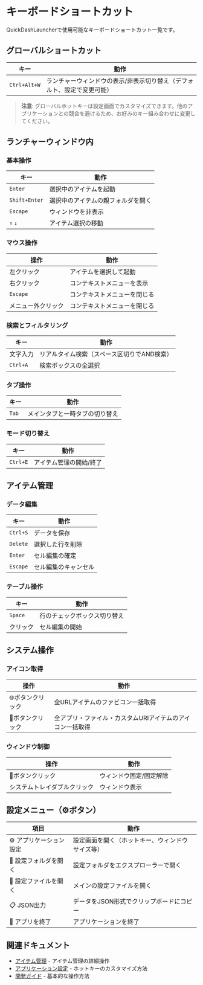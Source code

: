 # キーボードショートカット

QuickDashLauncherで使用可能なキーボードショートカット一覧です。

## グローバルショートカット

| キー | 動作 |
|------|------|
| `Ctrl+Alt+W` | ランチャーウィンドウの表示/非表示切り替え（デフォルト、設定で変更可能） |

> **注意**: グローバルホットキーは設定画面でカスタマイズできます。他のアプリケーションとの競合を避けるため、お好みのキー組み合わせに変更してください。

## ランチャーウィンドウ内

### 基本操作

| キー | 動作 |
|------|------|
| `Enter` | 選択中のアイテムを起動 |
| `Shift+Enter` | 選択中のアイテムの親フォルダを開く |
| `Escape` | ウィンドウを非表示 |
| `↑` `↓` | アイテム選択の移動 |

### マウス操作

| 操作 | 動作 |
|------|------|
| 左クリック | アイテムを選択して起動 |
| 右クリック | コンテキストメニューを表示 |
| `Escape` | コンテキストメニューを閉じる |
| メニュー外クリック | コンテキストメニューを閉じる |

### 検索とフィルタリング

| キー | 動作 |
|------|------|
| 文字入力 | リアルタイム検索（スペース区切りでAND検索） |
| `Ctrl+A` | 検索ボックスの全選択 |

### タブ操作

| キー | 動作 |
|------|------|
| `Tab` | メインタブと一時タブの切り替え |

### モード切り替え

| キー | 動作 |
|------|------|
| `Ctrl+E` | アイテム管理の開始/終了 |

## アイテム管理

### データ編集

| キー | 動作 |
|------|------|
| `Ctrl+S` | データを保存 |
| `Delete` | 選択した行を削除 |
| `Enter` | セル編集の確定 |
| `Escape` | セル編集のキャンセル |

### テーブル操作

| キー | 動作 |
|------|------|
| `Space` | 行のチェックボックス切り替え |
| クリック | セル編集の開始 |

## システム操作

### アイコン取得

| 操作 | 動作 |
|------|------|
| 🌐ボタンクリック | 全URLアイテムのファビコン一括取得 |
| 🎨ボタンクリック | 全アプリ・ファイル・カスタムURIアイテムのアイコン一括取得 |

### ウィンドウ制御

| 操作 | 動作 |
|------|------|
| 📌ボタンクリック | ウィンドウ固定/固定解除 |
| システムトレイダブルクリック | ウィンドウ表示 |

## 設定メニュー（⚙ボタン）

| 項目 | 動作 |
|------|------|
| ⚙️ アプリケーション設定 | 設定画面を開く（ホットキー、ウィンドウサイズ等） |
| 📁 設定フォルダを開く | 設定フォルダをエクスプローラーで開く |
| 📄 設定ファイルを開く | メインの設定ファイルを開く |
| 📋 JSON出力 | データをJSON形式でクリップボードにコピー |
| 🚪 アプリを終了 | アプリケーションを終了 |

## 関連ドキュメント

- [アイテム管理](../features/item-management.md) - アイテム管理の詳細操作
- [アプリケーション設定](../features/app-settings.md) - ホットキーのカスタマイズ方法
- [開発ガイド](../guides/development.md) - 基本的な操作方法